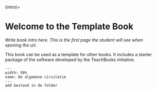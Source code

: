 (intro)=
# Welcome to the Template Book

_Write book intro here. This is the first page the student will see when opening the url._

This book can be used as a template for other books. It includes a starter package of the software developed by the TeachBooks initiative.
``` {figure} figures/incl_fig.PNG
---
width: 50%
name: De algemene circulatie
---
add bestand in de folder
```
